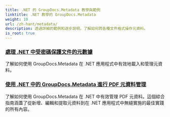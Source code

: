 ```yaml
---
title: .NET 的 GroupDocs.Metadata 教學與範例
linktitle: .NET 教學的 GroupDocs.Metadata
weight: 10
url: /zh-hant/metadata/
description: 透過詳細的範例和逐步說明，了解如何跨各種文件格式操作元資料。
is_root: true
---
```

### [處理 .NET 中受密碼保護文件的元數據](./load-metadata/)
了解如何使用 GroupDocs.Metadata 在 .NET 應用程式中有效地載入和管理元資料。
### [使用 .NET 中的 GroupDocs.Metadata 進行 PDF 元資料管理](./pdf-metadata-management/)
了解如何使用 GroupDocs.Metadata 在 .NET 中有效管理 PDF 元資料。這個綜合指南涵蓋了從新增、編輯和提取元資料到在 .NET 應用程式中無縫實施的最佳實踐的所有內容。